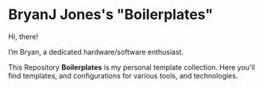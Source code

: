 # BryanJ Jones's "Boilerplates"

Hi, there!

I’m Bryan, a dedicated hardware/software enthusiast.

This Repository **Boilerplates** is my personal template collection. Here you'll find templates, and configurations for various tools, and technologies. 
